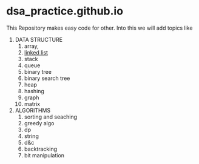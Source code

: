 # dsa_practice.github.io
This Repository makes easy code for other.
Into this we will add topics like 
1. DATA STRUCTURE
    1. array,
    2. [linked list](https://github.com/Mohit888-R/dsa_practice.github.io/blob/main/mohit.cpp)
    4. stack
    5. queue
    6. binary tree
    7. binary search tree
    8. heap 
    9. hashing 
    10. graph
    11. matrix
3. ALGORITHMS
    1. sorting and seaching
    2. greedy algo
    3. dp
    4. string
    5. d&c
    6. backtracking
    7. bit manipulation
  
  

